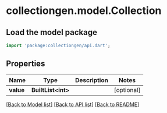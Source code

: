 # collectiongen.model.Collection

## Load the model package
```dart
import 'package:collectiongen/api.dart';
```

## Properties
Name | Type | Description | Notes
------------ | ------------- | ------------- | -------------
**value** | **BuiltList&lt;int&gt;** |  | [optional] 

[[Back to Model list]](../README.md#documentation-for-models) [[Back to API list]](../README.md#documentation-for-api-endpoints) [[Back to README]](../README.md)


